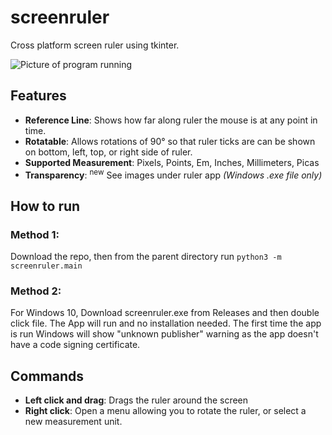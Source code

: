 # screenruler
Cross platform screen ruler using tkinter. 

![Picture of program running](https://user-images.githubusercontent.com/10916106/40881669-a8bb872e-669a-11e8-829c-8136257966f3.png)


## Features

- **Reference Line**: Shows how far along ruler the mouse is at any point in time.
- **Rotatable**: Allows rotations of 90° so that ruler ticks are can be shown on bottom, left, top, or right side of ruler.
- **Supported Measurement**: Pixels, Points, Em, Inches, Millimeters, Picas
- **Transparency**: <sup>new</sup> See images under ruler app  _(Windows .exe file only)_


## How to run

### Method 1:
Download the repo, then from the parent directory run `python3 -m screenruler.main`

### Method 2:
For Windows 10, Download screenruler.exe from Releases and then double click file. The App will run and no installation needed. The first time
the app is run Windows will show "unknown publisher" warning as the app doesn't have a code signing certificate.


## Commands
- **Left click and drag**: Drags the ruler around the screen
- **Right click**: Open a menu allowing you to rotate the ruler, or select a new measurement unit.


